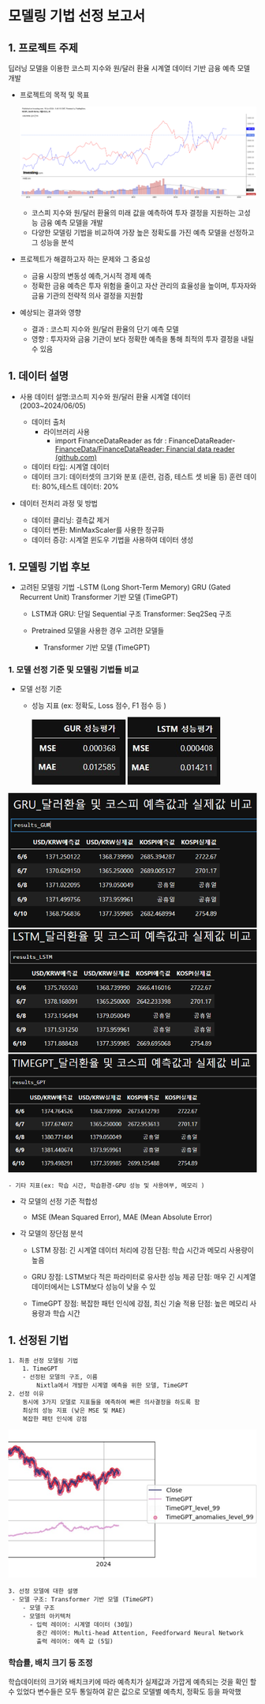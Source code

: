 # 모델링 기법 선정 보고서

## 1. 프로젝트 주제

딥러닝 모델을 이용한 코스피 지수와 원/달러 환율 시계열 데이터 기반 금융 예측 모델 개발

- 프로젝트의 목적 및 목표

  ![KOSPI](image/KOSPI_USD_KRW.png)
  
    - 코스피 지수와 원/달러 환율의 미래 값을 예측하여 투자 결정을 지원하는 고성능 금융 예측 모델을 개발
    - 다양한 모델링 기법을 비교하여 가장 높은 정확도를 가진 예측 모델을 선정하고 그 성능을 분석
- 프로젝트가 해결하고자 하는 문제와 그 중요성
    - 금융 시장의 변동성 예측,거시적 경제 예측
    - 정확한 금융 예측은 투자 위험을 줄이고 자산 관리의 효율성을 높이며, 투자자와 금융 기관의 전략적 의사 결정을 지원함
        
- 예상되는 결과와 영향
    - 결과 : 코스피 지수와 원/달러 환율의 단기 예측 모델
    - 영향 : 투자자와 금융 기관이 보다 정확한 예측을 통해 최적의 투자 결정을 내릴 수 있음

## 1. 데이터 설명
- 사용 데이터 설명:코스피 지수와 원/달러 환율 시계열 데이터 (2003~2024/06/05)
    - 데이터 출처
        - 라이브러리 사용
            - import FinanceDataReader as fdr : FinanceDataReader-[FinanceData/FinanceDataReader: Financial data reader (github.com)](https://github.com/FinanceData/FinanceDataReader)
    - 데이터 타입: 시계열 데이터
    - 데이터 크기: 데이터셋의 크기와 분포 (훈련, 검증, 테스트 셋 비율 등)
      훈련 데이터: 80%,테스트 데이터: 20%
    
- 데이터 전처리 과정 및 방법
    - 데이터 클리닝: 결측값 제거
    - 데이터 변환: MinMaxScaler를 사용한 정규화
    - 데이터 증강: 시계열 윈도우 기법을 사용하여 데이터 생성
## 1. 모델링 기법 후보
- 고려된 모델링 기법
     -LSTM (Long Short-Term Memory)
      GRU (Gated Recurrent Unit)
      Transformer 기반 모델 (TimeGPT)
    
    - LSTM과 GRU: 단일 Sequential 구조
      Transformer: Seq2Seq 구조

    - Pretrained 모델을 사용한 경우 고려한 모델들
        - Transformer 기반 모델 (TimeGPT)

### 1. 모델 선정 기준 및 모델링 기법들 비교
- 모델 선정 기준
    - 성능 지표 (ex: 정확도, Loss 점수, F1 점수 등 )
 
      
         ![GRU](image/GRU_성능평가.jpg)    ![LSTM](image/LSTM_성능평가.jpg)
  
 ![GRU](image/GRU.jpg)    ![LSTM](image/LSTM.png)    ![GPT](image/TIMEGPT.png)

    - 기타 지표(ex: 학습 시간, 학습환경-GPU 성능 및 사용여부, 메모리 )
- 각 모델의 선정 기준 적합성
    - MSE (Mean Squared Error), MAE (Mean Absolute Error)

- 각 모델의 장단점 분석
    - LSTM
        장점: 긴 시계열 데이터 처리에 강점
        단점: 학습 시간과 메모리 사용량이 높음

    - GRU
        장점: LSTM보다 적은 파라미터로 유사한 성능 제공
        단점: 매우 긴 시계열 데이터에서는 LSTM보다 성능이 낮을 수 있
      
    - TimeGPT
        장점: 복잡한 패턴 인식에 강점, 최신 기술 적용
        단점: 높은 메모리 사용량과 학습 시간
      
## 1. 선정된 기법
    1. 최종 선정 모델링 기법
        1. TimeGPT
        - 선정된 모델의 구조, 이름
            Nixtla에서 개발한 시계열 예측을 위한 모델, TimeGPT
    2. 선정 이유
        동시에 3가지 모델로 지표들을 예측하여 빠른 의사결정을 하도록 함
        최상의 성능 지표 (낮은 MSE 및 MAE)
        복잡한 패턴 인식에 강점

   ![그래프](image/TIMEGPT_gr.png.jpg)
    
    3. 선정 모델에 대한 설명
     - 모델 구조: Transformer 기반 모델 (TimeGPT)
        - 모델 구조
        - 모델의 아키텍처
          - 입력 레이어: 시계열 데이터 (30일)
            중간 레이어: Multi-head Attention, Feedforward Neural Network
            출력 레이어: 예측 값 (5일)

### 학습률, 배치 크기 등 조정

학습데이터의 크기와 배치크키에 따라 예측치가 실제값과 가깝게 예측되는 것을 확인 할 수 있었다
변수들은 모두 통일하여 같은 값으로 모델별 예측치, 정확도 등을 파악했
